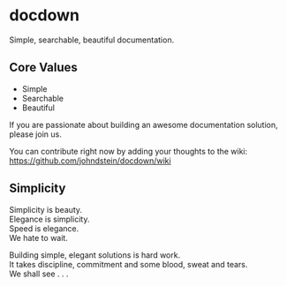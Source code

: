 # docdown

Simple, searchable, beautiful documentation.

## Core Values

* Simple
* Searchable
* Beautiful

If you are passionate about building an awesome documentation solution, please join us.

You can contribute right now by adding your thoughts to the wiki: https://github.com/johndstein/docdown/wiki

## Simplicity

Simplicity is beauty.    
Elegance is simplicity.   
Speed is elegance.   
We hate to wait.   

Building simple, elegant solutions is hard work.   
It takes discipline, commitment and some blood, sweat and tears.   
We shall see . . .    
